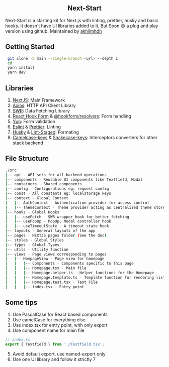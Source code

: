 <p align="center">
    <h2 align="center">Next-Start</h3>
</p>

Next-Start is a starting kit for Next.js with linting, prettier, husky and basic hooks.
It doesn't have UI libraries added to it. But Soon :smile: a plug and play version using github.
Maintained by [akhilmhdh](https://github.com/akhilmhdh)

## Getting Started

```bash
 git clone -b main --single-branch <url> --depth 1
 cd
 yarn install
 yarn dev
```

## Libraries

1. [NextJS](https://nextjs.org): Main Framework
2. [Axios](https://github.com/axios/axios): HTTP API Client Library
3. [SWR](https://swr.vercel.app): Data Fetching Library
4. [React Hook Form](https://react-hook-form.com) & [@hookform/resolvers](https://github.com/react-hook-form/resolvers): Form handling
5. [Yup](https://github.com/jquense/yup): Form validation
6. [Eslint](https://eslint.org) & [Prettier](https://prettier.io/): Linting
7. [Husky](https://github.com/typicode/husky) & [Lint-Staged](https://github.com/okonet/lint-staged): Formating
8. [Camelcase-keys](https://github.com/sindresorhus/camelcase-keys) & [Snakecase-keys](https://github.com/bendrucker/snakecase-keys): Interceptors converters for other stack backend

## File Structure

```bash
./src
|-- api - API sets for all backend operations
|-- components - Reusable UI components like Textfield, Modal
|-- containers - Shared components
|-- config - Configurations eg: request config
|-- const - All constants eg: localstorage keys
|-- context - Global Context
|   |-- AuthContext - Authentication provider for access control
|   |-- ThemeContext - Theme provider acting as centralized theme store
|-- hooks - Global Hooks
|   |-- useFetch - SWR wrapper hook for better fetching
|   |-- usePopUp - PopUp, Modal controller hook
|   |-- useTimeoutState - A timeout state hook
|-- layouts - General layouts of the app
|-- pages - NEXTJS pages folder (See the doc)
|-- styles - Global Styles
|-- types - Global Types
|-- utils - Utility function
|-- views - Page views corresponding to pages
|   |-- HompageView - Page view for homepage
|   |   |-- Components - Components specific to this page
|   |   |-- Homepage.tsx - Main file
|   |   |-- Homepage.helper.ts - Helper functions for the Homepage
|   |   |-- Homepage.template.ts - Template function for rendering list of items etc
|   |   |-- Homepage.test.tsx - Test File
|   |   |-- index.tsx - Entry point
```

## Some tips

1. Use PascalCase for React based components
2. Use camelCase for everything else.
3. Use index.tsx for entry point, with only export
4. Use component name for main file

```typescript
// index.ts
export { Textfield } from './Textfield.tsx';
```

5. Avoid default export, use named-export only
6. Use one UI library and follow it strictly
   7
